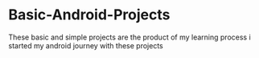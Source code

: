 # Basic-Android-Projects
These basic and simple projects are the product of my learning process 
i started my android journey with these projects
